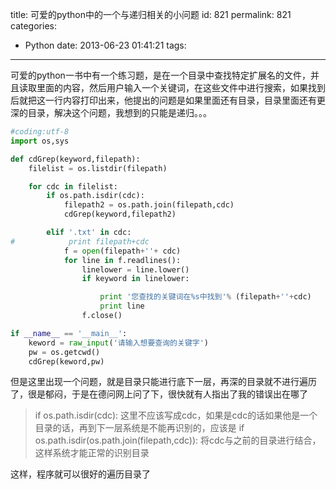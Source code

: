 title: 可爱的python中的一个与递归相关的小问题
id: 821
permalink: 821
categories:
  - Python
date: 2013-06-23 01:41:21
tags:
---

可爱的python一书中有一个练习题，是在一个目录中查找特定扩展名的文件，并且读取里面的内容，然后用户输入一个关键词，在这些文件中进行搜索，如果找到后就把这一行内容打印出来，他提出的问题是如果里面还有目录，目录里面还有更深的目录，解决这个问题，我想到的只能是递归。。。
``` python
#coding:utf-8
import os,sys

def cdGrep(keyword,filepath):
    filelist = os.listdir(filepath)

    for cdc in filelist:
        if os.path.isdir(cdc):
            filepath2 = os.path.join(filepath,cdc)
            cdGrep(keyword,filepath2)

        elif '.txt' in cdc:
#            print filepath+cdc
            f = open(filepath+''+ cdc)
            for line in f.readlines():
                linelower = line.lower()
                if keyword in linelower:

                    print '您查找的关键词在%s中找到'% (filepath+''+cdc)
                    print line
                f.close()

if __name__ == '__main__':
    keword = raw_input('请输入想要查询的关键字')
    pw = os.getcwd()
    cdGrep(keword,pw)
```

<!-- more -->
但是这里出现一个问题，就是目录只能进行底下一层，再深的目录就不进行遍历了，很是郁闷，于是在德问网上问了下，很快就有人指出了我的错误出在哪了
>if os.path.isdir(cdc): 
这里不应该写成cdc，如果是cdc的话如果他是一个目录的话，再到下一层系统是不能再识别的，应该是
>if os.path.isdir(os.path.join(filepath,cdc)):
将cdc与之前的目录进行结合，这样系统才能正常的识别目录

这样，程序就可以很好的遍历目录了
